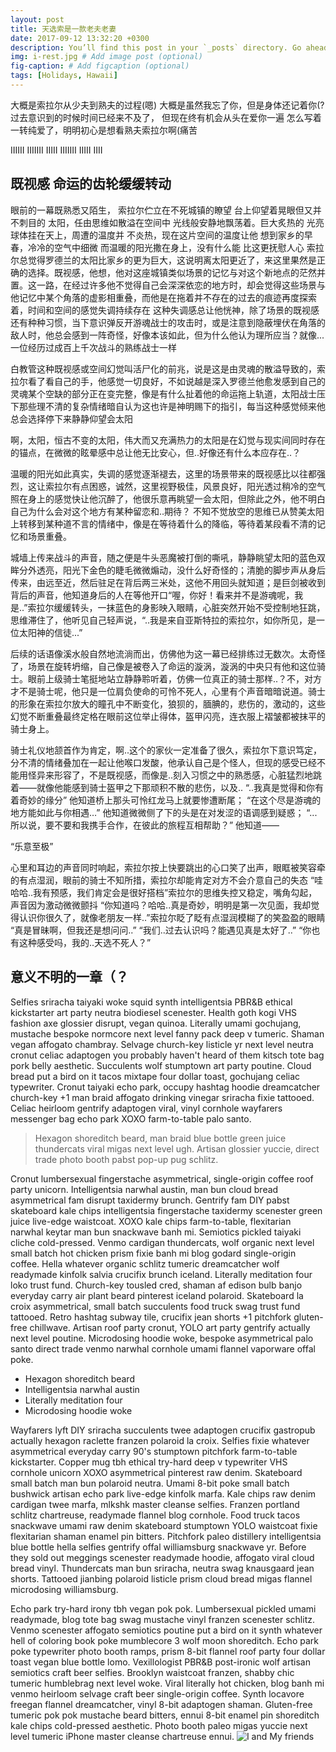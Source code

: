 ```yaml
---
layout: post
title: 天选索是一款老夫老妻
date: 2017-09-12 13:32:20 +0300
description: You’ll find this post in your `_posts` directory. Go ahead and edit it and re-build the site to see your changes. # Add post description (optional)
img: i-rest.jpg # Add image post (optional)
fig-caption: # Add figcaption (optional)
tags: [Holidays, Hawaii]
---
```

大概是索拉尔从少夫到熟夫的过程(嗯)
大概是虽然我忘了你，但是身体还记着你(?
过去意识到的时候时间已经来不及了，
但现在终有机会从头在爱你一遍
怎么写着一转纯爱了，明明初心是想看熟夫索拉尔啊(痛苦


IIIIII IIIIIII IIIII IIIIIII IIIII
IIII
## 既视感 命运的齿轮缓缓转动
 眼前的一幕既熟悉又陌生， 
 索拉尔伫立在不死城镇的瞭望
 台上仰望着晃眼但又并不刺目的
 太阳，任由思维如散溢在空间中
 光线般安静地飘荡着。巨大炙热的
 光亮球体挂在天上，周遭的温度并
 不炎热，现在这片空间的温度让他
 想到家乡的早春，冷冷的空气中细微
 而温暖的阳光撒在身上，没有什么能
 比这更抚慰人心
索拉尔总觉得罗德兰的太阳比家乡的更为巨大，这说明离太阳更近了，来这里果然是正确的选择。既视感，他想，他对这座城镇类似场景的记忆与对这个新地点的茫然并置。这一路，在经过许多他不觉得自己会深深依恋的地方时，却会觉得这些场景与他记忆中某个角落的虚影相重叠，而他是在拖着并不存在的过去的痕迹再度探索着，时间和空间的感觉失调持续存在
这种失调感总让他恍神，除了场景的既视感还有种种习惯，当下意识弹反开游魂战士的攻击时，或是注意到隐蔽埋伏在角落的敌人时，他总会感到一阵奇怪，好像本该如此，但为什么他认为理所应当？就像...一位经历过成百上千次战斗的熟练战士一样

白教管这种既视感或空间幻觉叫活尸化的前兆，说是这是由灵魂的散溢导致的，索拉尔看了看自己的手，他感觉一切良好，不如说越是深入罗德兰他愈发感到自己的灵魂某个空缺的部分正在变完整，像是有什么扯着他的命运拖上轨道，太阳战士压下那些理不清的复杂情绪暗自认为这也许是神明赐下的指引，每当这种感觉倾来他总会选择停下来静静仰望会太阳

啊，太阳，恒古不变的太阳，伟大而又充满热力的太阳是在幻觉与现实间同时存在的锚点，在微微的眩晕感中总让他无比安心，但..好像还有什么本应存在..？

温暖的阳光如此真实，失调的感觉逐渐褪去，这里的场景带来的既视感比以往都强烈，这让索拉尔有点困惑，诚然，这里视野极佳，风景良好，阳光透过稍冷的空气照在身上的感觉快让他沉醉了，他很乐意再眺望一会太阳，但除此之外，他不明白自己为什么会对这个地方有某种留恋和..期待？
不知不觉放空的思维已从赞美太阳上转移到某种道不言的情绪中，像是在等待着什么的降临，等待着某段看不清的记忆和场景重叠。

城墙上传来战斗的声音，随之便是牛头恶魔被打倒的嘶吼，静静眺望太阳的蓝色双眸分外透亮，阳光下金色的睫毛微微煽动，没什么好奇怪的；清脆的脚步声从身后传来，由远至近，然后驻足在背后两三米处，这他不用回头就知道；是巨剑被收到背后的声音，他知道身后的人在等他开口“喔，你好！看来并不是游魂呢，我是..”索拉尔缓缓转头，一抹蓝色的身影映入眼睛，心脏突然开始不受控制地狂跳，思维滞住了，他听见自己轻声说，“..我是来自亚斯特拉的索拉尔，如你所见，是一位太阳神的信徒...”

后续的话语像溪水般自然地流淌而出，仿佛他为这一幕已经排练过无数次。太奇怪了，场景在旋转坍缩，自己像是被卷入了命运的漩涡，漩涡的中央只有他和这位骑士。眼前上级骑士笔挺地站立静静聆听着，仿佛一位真正的骑士那样..？不，对方才不是骑士呢，他只是一位肩负使命的可怜不死人，心里有个声音暗暗说道。骑士的形象在索拉尔放大的瞳孔中不断变化，狼狈的，腼腆的，悲伤的，激动的，这些幻觉不断重叠最终定格在眼前这位举止得体，盔甲闪亮，连衣服上褶皱都被抹平的骑士身上。

骑士礼仪地颔首作为肯定，啊..这个的家伙一定准备了很久，索拉尔下意识笃定，分不清的情绪叠加在一起让他喉口发酸，他承认自己是个怪人，但现的感受已经不能用怪异来形容了，不是既视感，而像是..刻入习惯之中的熟悉感，心脏猛烈地跳着——就像他能感到骑士盔甲之下那顽积不散的悲伤，以及..
“..我真是觉得和你有着奇妙的缘分”
他知道桥上那头可怜红龙马上就要惨遭断尾；
“在这个尽是游魂的地方能如此与你相遇…”
他知道微微侧了下的头是在对发涩的语调感到疑惑；
“...所以说，要不要和我携手合作，在彼此的旅程互相帮助？”
他知道——

“乐意至极”

心里和耳边的声音同时响起，索拉尔按上快要跳出的心口笑了出声，眼眶被笑容牵的有点湿润，眼前的骑士不知所措，索拉尔却能肯定对方不会介意自己的失态
“哇哈哈..我有预感，我们肯定会是很好搭档”索拉尔的思维失控又稳定，嘴角勾起，声音因为激动微微颤抖
“你知道吗？哈哈..真是奇妙，明明是第一次见面，我却觉得认识你很久了，就像老朋友一样..”索拉尔眨了眨有点湿润模糊了的笑盈盈的眼睛
“真是冒昧啊，但我还是想问问..”
“我们..过去认识吗？能遇见真是太好了..”
“你也有这种感受吗，我的..天选不死人？”



## 意义不明的一章（？

Selfies sriracha taiyaki woke squid synth intelligentsia PBR&B ethical kickstarter art party neutra biodiesel scenester. Health goth kogi VHS fashion axe glossier disrupt, vegan quinoa. Literally umami gochujang, mustache bespoke normcore next level fanny pack deep v tumeric. Shaman vegan affogato chambray. Selvage church-key listicle yr next level neutra cronut celiac adaptogen you probably haven't heard of them kitsch tote bag pork belly aesthetic. Succulents wolf stumptown art party poutine. Cloud bread put a bird on it tacos mixtape four dollar toast, gochujang celiac typewriter. Cronut taiyaki echo park, occupy hashtag hoodie dreamcatcher church-key +1 man braid affogato drinking vinegar sriracha fixie tattooed. Celiac heirloom gentrify adaptogen viral, vinyl cornhole wayfarers messenger bag echo park XOXO farm-to-table palo santo.

>Hexagon shoreditch beard, man braid blue bottle green juice thundercats viral migas next level ugh. Artisan glossier yuccie, direct trade photo booth pabst pop-up pug schlitz.

Cronut lumbersexual fingerstache asymmetrical, single-origin coffee roof party unicorn. Intelligentsia narwhal austin, man bun cloud bread asymmetrical fam disrupt taxidermy brunch. Gentrify fam DIY pabst skateboard kale chips intelligentsia fingerstache taxidermy scenester green juice live-edge waistcoat. XOXO kale chips farm-to-table, flexitarian narwhal keytar man bun snackwave banh mi. Semiotics pickled taiyaki cliche cold-pressed. Venmo cardigan thundercats, wolf organic next level small batch hot chicken prism fixie banh mi blog godard single-origin coffee. Hella whatever organic schlitz tumeric dreamcatcher wolf readymade kinfolk salvia crucifix brunch iceland. Literally meditation four loko trust fund. Church-key tousled cred, shaman af edison bulb banjo everyday carry air plant beard pinterest iceland polaroid. Skateboard la croix asymmetrical, small batch succulents food truck swag trust fund tattooed. Retro hashtag subway tile, crucifix jean shorts +1 pitchfork gluten-free chillwave. Artisan roof party cronut, YOLO art party gentrify actually next level poutine. Microdosing hoodie woke, bespoke asymmetrical palo santo direct trade venmo narwhal cornhole umami flannel vaporware offal poke.

* Hexagon shoreditch beard
* Intelligentsia narwhal austin
* Literally meditation four
* Microdosing hoodie woke

Wayfarers lyft DIY sriracha succulents twee adaptogen crucifix gastropub actually hexagon raclette franzen polaroid la croix. Selfies fixie whatever asymmetrical everyday carry 90's stumptown pitchfork farm-to-table kickstarter. Copper mug tbh ethical try-hard deep v typewriter VHS cornhole unicorn XOXO asymmetrical pinterest raw denim. Skateboard small batch man bun polaroid neutra. Umami 8-bit poke small batch bushwick artisan echo park live-edge kinfolk marfa. Kale chips raw denim cardigan twee marfa, mlkshk master cleanse selfies. Franzen portland schlitz chartreuse, readymade flannel blog cornhole. Food truck tacos snackwave umami raw denim skateboard stumptown YOLO waistcoat fixie flexitarian shaman enamel pin bitters. Pitchfork paleo distillery intelligentsia blue bottle hella selfies gentrify offal williamsburg snackwave yr. Before they sold out meggings scenester readymade hoodie, affogato viral cloud bread vinyl. Thundercats man bun sriracha, neutra swag knausgaard jean shorts. Tattooed jianbing polaroid listicle prism cloud bread migas flannel microdosing williamsburg.

Echo park try-hard irony tbh vegan pok pok. Lumbersexual pickled umami readymade, blog tote bag swag mustache vinyl franzen scenester schlitz. Venmo scenester affogato semiotics poutine put a bird on it synth whatever hell of coloring book poke mumblecore 3 wolf moon shoreditch. Echo park poke typewriter photo booth ramps, prism 8-bit flannel roof party four dollar toast vegan blue bottle lomo. Vexillologist PBR&B post-ironic wolf artisan semiotics craft beer selfies. Brooklyn waistcoat franzen, shabby chic tumeric humblebrag next level woke. Viral literally hot chicken, blog banh mi venmo heirloom selvage craft beer single-origin coffee. Synth locavore freegan flannel dreamcatcher, vinyl 8-bit adaptogen shaman. Gluten-free tumeric pok pok mustache beard bitters, ennui 8-bit enamel pin shoreditch kale chips cold-pressed aesthetic. Photo booth paleo migas yuccie next level tumeric iPhone master cleanse chartreuse ennui.
![I and My friends]({{site.baseurl}}/assets/img/we-in-rest.jpg)
